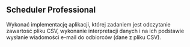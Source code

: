 ## Scheduler Professional

Wykonać implementację aplikacji, której zadaniem jest odczytanie zawartość pliku CSV, wykonanie interpretacji danych i na ich podstawie wysłanie wiadomości e-mail do odbiorców (dane z pliku CSV).

